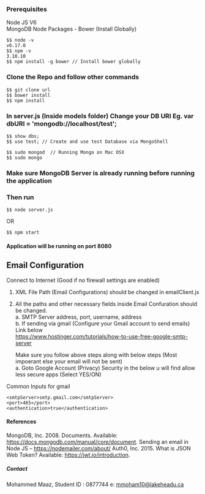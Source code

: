 ### Prerequisites
Node JS V6  
MongoDB
Node Packages - Bower (Install Globally)

```
$$ node -v
v6.17.0
$$ npm -v
3.10.10
$$ npm install -g bower // Install bower globally

```
### Clone the Repo and follow other commands 
```
$$ git clone url
$$ bower install 
$$ npm install
```
### In server.js (Inside models folder) Change your DB URI Eg. var dbURI = 'mongodb://localhost/test';
```
$$ show dbs;
$$ use test; // Create and use test Database via MongoShell

$$ sudo mongod  // Running Mongo on Mac OSX
$$ sudo mongo   
```

### Make sure MongoDB Server is already running before running the application 
### Then run 
```
$$ node server.js
```
OR
```
$$ npm start
```
#### Application will be running on port 8080

## Email Configuration
Connect to Internet (Good if no firewall settings are enabled)  

1. XML File Path (Email Configurations) should be changed in emailClient.js  
2. All the paths and other necessary fields inside Email Confuration should be changed.  
   a. SMTP Server address, port, username, address  
   b. If sending via gmail (Configure your Gmail account to send emails) Link below  
   https://www.hostinger.com/tutorials/how-to-use-free-google-smtp-server  
   
   Make sure you follow above steps along with below steps (Most impoerant else your email will not be sent)  
   a. Goto Google Account (Privacy) Security in the below u will find allow less secure apps (Select YES/ON)  
   
Common Inputs for gmail  
```
<smtpServer>smtp.gmail.com</smtpServer>  
<port>465</port>  
<authentication>true</authentication>
```

#### References
MongoDB, Inc. 2008. Documents. Available: https://docs.mongodb.com/manual/core/document. 
Sending an email in Node JS – https://nodemailer.com/about/
Auth0, Inc. 2015. What is JSON Web Token? Available: https://jwt.io/introduction. 

##### Contact 
Mohammed Maaz, Student ID : 0877744
e: mmoham10@lakeheadu.ca


